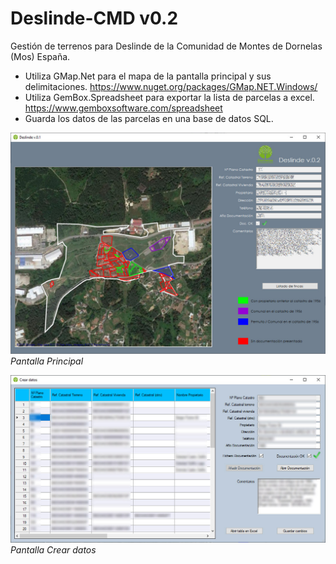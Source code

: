 # Deslinde-CMD v0.2

Gestión de terrenos para Deslinde de la Comunidad de Montes de Dornelas (Mos) España.

* Utiliza GMap.Net para el mapa de la pantalla principal y sus delimitaciones. https://www.nuget.org/packages/GMap.NET.Windows/
* Utiliza GemBox.Spreadsheet para exportar la lista de parcelas a excel. https://www.gemboxsoftware.com/spreadsheet
* Guarda los datos de las parcelas en una base de datos SQL.


![Pantalla Principal](https://github.com/spuime/Deslinde-CMD/blob/master/Screenshots/app_deslinde1.jpg)
*Pantalla Principal*

![Pantalla Principal](https://github.com/spuime/Deslinde-CMD/blob/master/Screenshots/app_deslinde2.jpg)
*Pantalla Crear datos*
